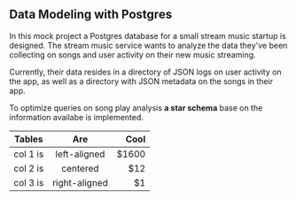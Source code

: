 ## Data Modeling with Postgres

In this mock project a Postgres database for a small stream music startup is designed. The stream music service wants to analyze the data they've been collecting on songs and user activity on their new music streaming.

Currently, their data resides in a directory of JSON logs on user activity on the app, as well as a directory with JSON metadata on the songs in their app.

To optimize queries on song play analysis **a star schema** base on the information availabe is implemented.  

| Tables   |      Are      |  Cool |
|----------|:-------------:|------:|
| col 1 is |  left-aligned | $1600 |
| col 2 is |    centered   |   $12 |
| col 3 is | right-aligned |    $1 |
